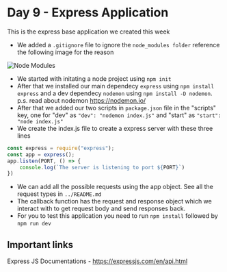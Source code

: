 # Day 9 - Express Application

This is the express base application we created this week

- We added a `.gitignore` file to ignore the `node_modules folder` reference the following image for the reason 

![Node Modules](https://fettblog.eu/wp-content/uploads/2020/node-modules-meme.png)

- We started with initating a node project using `npm init`
- After that we installed our main dependecy `express` using `npm install express` and a dev dependecy `nodemon` using `npm install -D nodemon`. p.s. read about nodemon https://nodemon.io/
- After that we added our two scripts in `package.json` file in the "scripts" key, one for "dev" as `"dev": "nodemon index.js"` and "start" as `"start": "node index.js"`
- We create the index.js file to create a express server with these three lines
```js
const express = require("express");
const app = express();
app.listen(PORT, () => {
    console.log(`The server is listening to port ${PORT}`)
})
```
- We can add all the possible requests using the app object. See all the request types in `../README.md`
- The callback function has the request and response object which we interact with to get request body and send responses back.
- For you to test this application you need to run `npm install` followed by `npm run dev`


## Important links

Express JS Documentations - https://expressjs.com/en/api.html